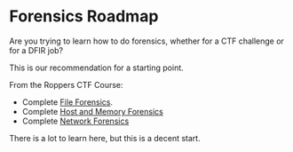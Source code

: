 # Forensics Roadmap

Are you trying to learn how to do forensics, whether for a CTF challenge or for a DFIR job?

This is our recommendation for a starting point. 

From the Roppers CTF Course:

* Complete [File Forensics](https://academy.hoppersroppers.org/course/view.php?id=7#section-4).
* Complete [Host and Memory Forensics](https://academy.hoppersroppers.org/course/view.php?id=7#section-8)
* Complete [Network Forensics](https://academy.hoppersroppers.org/course/view.php?id=7#section-6)

There is a lot to learn here, but this is a decent start.

